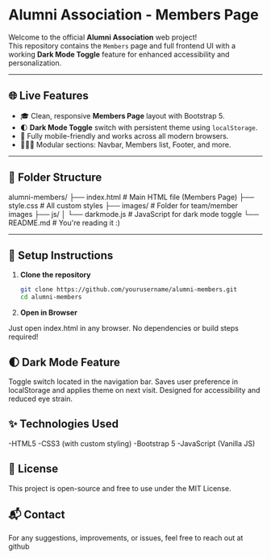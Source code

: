 # Alumni Association - Members Page

Welcome to the official **Alumni Association** web project!  
This repository contains the `Members` page and full frontend UI with a working **Dark Mode Toggle** feature for enhanced accessibility and personalization.

---

## 🌐 Live Features

- 🎓 Clean, responsive **Members Page** layout with Bootstrap 5.
- 🌓 **Dark Mode Toggle** switch with persistent theme using `localStorage`.
- 📱 Fully mobile-friendly and works across all modern browsers.
- 🧑‍🤝‍🧑 Modular sections: Navbar, Members list, Footer, and more.

---

## 📁 Folder Structure

alumni-members/
├── index.html # Main HTML file (Members Page)
├── style.css # All custom styles
├── images/ # Folder for team/member images
├── js/
│ └── darkmode.js # JavaScript for dark mode toggle
└── README.md # You're reading it :)



---

## 🔧 Setup Instructions

1. **Clone the repository**
   ```bash
   git clone https://github.com/yourusername/alumni-members.git
   cd alumni-members

2. **Open in Browser**

Just open index.html in any browser.
No dependencies or build steps required!

## 🌓 Dark Mode Feature

Toggle switch located in the navigation bar.
Saves user preference in localStorage and applies theme on next visit.
Designed for accessibility and reduced eye strain.

## ✨ Technologies Used

-HTML5
-CSS3 (with custom styling)
-Bootstrap 5
-JavaScript (Vanilla JS)


## 📄 License
This project is open-source and free to use under the MIT License.

## 📬 Contact
For any suggestions, improvements, or issues, feel free to reach out at github
